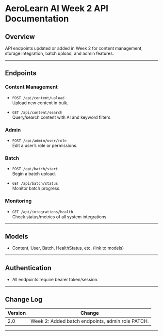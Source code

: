 <!--
File Location: /docs/api/week2_api.md
Do not relocate. Task 14.5 Week 2 Docs.
-->

# AeroLearn AI Week 2 API Documentation

## Overview

API endpoints updated or added in Week 2 for content management, storage integration, batch upload, and admin features.

---

## Endpoints

### Content Management

- `POST /api/content/upload`  
  Upload new content in bulk.

- `GET /api/content/search`  
  Query/search content with AI and keyword filters.

### Admin

- `POST /api/admin/user/role`  
  Edit a user’s role or permissions.

### Batch

- `POST /api/batch/start`  
  Begin a batch upload.

- `GET /api/batch/status`  
  Monitor batch progress.

### Monitoring

- `GET /api/integrations/health`  
  Check status/metrics of all system integrations.

---

## Models

- Content, User, Batch, HealthStatus, etc. (link to models)

---

## Authentication

- All endpoints require bearer token/session.

---

## Change Log

| Version | Change                                            |
|---------|--------------------------------------------------|
| 2.0     | Week 2: Added batch endpoints, admin role PATCH.  |

---